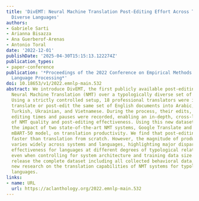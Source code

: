 ```yaml
---
title: 'DivEMT: Neural Machine Translation Post-Editing Effort Across Typologically
  Diverse Languages'
authors:
- Gabriele Sarti
- Arianna Bisazza
- Ana Guerberof-Arenas
- Antonio Toral
date: '2022-12-01'
publishDate: '2025-04-30T15:15:13.122274Z'
publication_types:
- paper-conference
publication: '*Proceedings of the 2022 Conference on Empirical Methods in Natural
  Language Processing*'
doi: 10.18653/v1/2022.emnlp-main.532
abstract: We introduce DivEMT, the first publicly available post-editing study of
  Neural Machine Translation (NMT) over a typologically diverse set of target languages.
  Using a strictly controlled setup, 18 professional translators were instructed to
  translate or post-edit the same set of English documents into Arabic, Dutch, Italian,
  Turkish, Ukrainian, and Vietnamese. During the process, their edits, keystrokes,
  editing times and pauses were recorded, enabling an in-depth, cross-lingual evaluation
  of NMT quality and post-editing effectiveness. Using this new dataset, we assess
  the impact of two state-of-the-art NMT systems, Google Translate and the multilingual
  mBART-50 model, on translation productivity. We find that post-editing is consistently
  faster than translation from scratch. However, the magnitude of productivity gains
  varies widely across systems and languages, highlighting major disparities in post-editing
  effectiveness for languages at different degrees of typological relatedness to English,
  even when controlling for system architecture and training data size. We publicly
  release the complete dataset including all collected behavioral data, to foster
  new research on the translation capabilities of NMT systems for typologically diverse
  languages.
links:
- name: URL
  url: https://aclanthology.org/2022.emnlp-main.532
---
```

